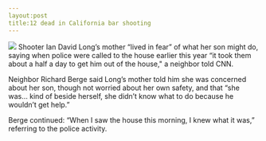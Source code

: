 ```yaml
---
layout:post
title:12 dead in California bar shooting
---
```

<img src="12.jpg">
Shooter Ian David Long’s mother “lived in fear” of what her son might do, saying when police were called to the house earlier this year “it took them about a half a day to get him out of the house," a neighbor told CNN.

Neighbor Richard Berge said Long’s mother told him she was concerned about her son, though not worried about her own safety, and that “she was… kind of beside herself, she didn’t know what to do because he wouldn’t get help.” 

Berge continued: “When I saw the house this morning, I knew what it was,” referring to the police activity.
